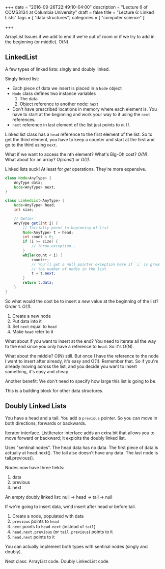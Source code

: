 +++
date = "2016-09-26T22:49:10-04:00"
description = "Lecture 6 of COMS3134 at Columbia University"
draft = false
title = "Lecture 6: Linked Lists"
tags = [ "data structures"]
categories = [ "computer science" ]

+++

ArrayList
Issues if we add to end if we're out of room or if we try to add in the beginning (or middle). O(N).

## LinkedList

A few types of linked lists: singly and doubly linked.

Singly linked list:

  * Each piece of data we insert is placed in a `Node` object
  * `Node` class defines two instance variables
    1. The data
    2. Object reference to another node: `next`
  * Don't have prescribed locations in memory where each element is. You have
    to start at the beginning and work your way to it using the `next`
    references.
  * `next` reference in last element of the list just points to `null`

Linked list class has a `head` reference to the first element of the list.  So
to get the third element, you have to keep a counter and start at the first and
go to the third using `next`.

What if we want to access the nth element?  What's Big-Oh cost?  *O(N)*.
What about for an array? *O(const)* or *O(1)*.

Linked lists suck!  At least for *get* operations.  They're more expensive.


```java
class Node<AnyType> {
    AnyType data;
    Node<AnyType> next;
}
```

```java
class LinkedList<AnyType> {
    Node<AnyType> head;
    int size;

    // Getter
    AnyType get(int i) {
        // Initially point to beginning of list
        Node<AnyType> t = head;
        int count = 0;
        if (i >= size) {
            // throw exception..
        }
        while(count < i) {
            count++;
            // You'll get a null pointer exception here if `i` is greater than
            // the number of nodes in the list
            t = t.next;
        }
        return t.data;
    }
}
```

So what would the cost be to insert a new value at the beginning of the list?
Order 1. *O(1)*.

  1. Create a new node
  2. Put data into it
  3. Set `next` equal to `head`
  4. Make `head` refer to it

What about if you want to insert at the end?  You need to iterate all the way
to the end since you only have a reference to `head`.  So it's O(N).

What about the middle?  O(N) still.  But once I have the reference to the node
I want to insert after already, it's easy and O(1).  Remember that.  So if
you're already moving across the list, and you decide you want to insert
something, it's easy and cheap.

Another benefit: We don't need to specify how large this list is going to be.

This is a building block for other data structures.

## Doubly Linked Lists

You have a head and a tail.  You add a `previous` pointer.  So you can move in
both directions, forwards or backwards.

Iterator interface.  ListIterator interface adds an extra bit that allows you
to move forward or backward; it exploits the doubly linked list.

Uses "sentinal nodes".  The head data has no data.  The first piece of data is
actually at head.next().  The tail also doesn't have any data.  The last node
is tail.previous().

Nodes now have three fields:

  1. data
  2. previous
  3. next

An empty doubly linked list:
null -> head -> tail -> null

If we're going to insert data, we'd insert after head or before tail.

  1. Create a node, populated with data
  2. `previous` points to `head`
  3. `next` points to `head.next` (instead of `tail`)
  4. `head.next.previous` (or `tail.previous`) points to it
  5. `head.next` points to it

You can actually implement both types with sentinal nodes (singly and doubly).

Next class:
ArrayList code.
Doubly LinkedList code.
